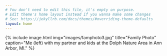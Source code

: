 ```yaml
---
# You don't need to edit this file, it's empty on purpose.
# Edit theme's home layout instead if you wanna make some changes
# See: https://jekyllrb.com/docs/themes/#overriding-theme-defaults
layout: home
--- 
```

{% include image.html
    img="images/famphoto3.jpg"
    title="Family Photo"
    caption="Me (left) with my partner and kids at the Dolph Nature Area in Ann Arbor, MI." %}
